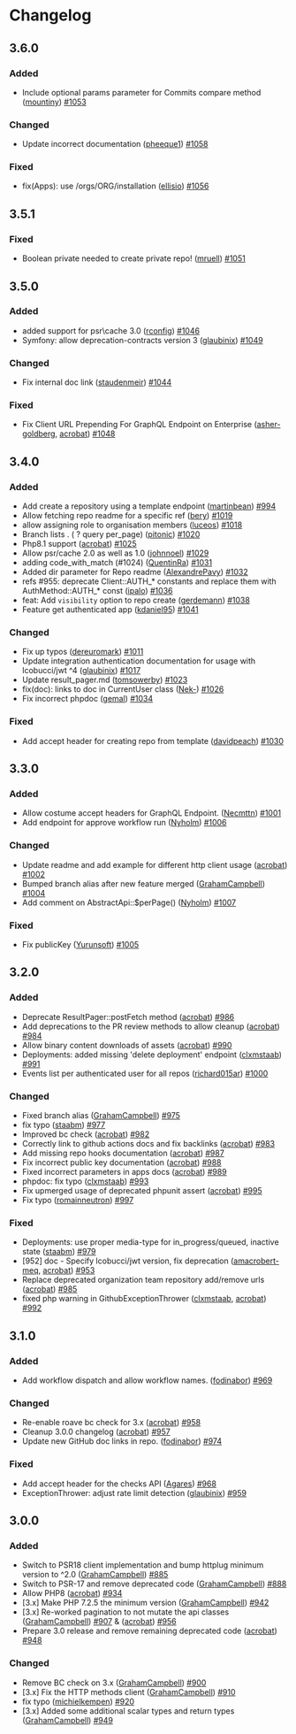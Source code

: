 # Changelog

## 3.6.0

### Added
- Include optional params parameter for Commits compare method ([mountiny](https://github.com/mountiny)) [#1053](https://github.com/KnpLabs/php-github-api/issues/1053)

### Changed
- Update incorrect documentation ([pheeque1](https://github.com/pheeque1)) [#1058](https://github.com/KnpLabs/php-github-api/issues/1058)

### Fixed
- fix(Apps): use /orgs/ORG/installation ([ellisio](https://github.com/ellisio)) [#1056](https://github.com/KnpLabs/php-github-api/issues/1056)

## 3.5.1

### Fixed
- Boolean private needed to create private repo! ([mruell](https://github.com/mruell)) [#1051](https://github.com/KnpLabs/php-github-api/issues/1051)

## 3.5.0

### Added
- added support for psr\cache 3.0  ([rconfig](https://github.com/rconfig)) [#1046](https://github.com/KnpLabs/php-github-api/issues/1046)
- Symfony: allow deprecation-contracts version 3 ([glaubinix](https://github.com/glaubinix)) [#1049](https://github.com/KnpLabs/php-github-api/issues/1049)

### Changed
- Fix internal doc link ([staudenmeir](https://github.com/staudenmeir)) [#1044](https://github.com/KnpLabs/php-github-api/issues/1044)

### Fixed
- Fix Client URL Prepending For GraphQL Endpoint on Enterprise ([asher-goldberg](https://github.com/asher-goldberg), [acrobat](https://github.com/acrobat)) [#1048](https://github.com/KnpLabs/php-github-api/issues/1048)

## 3.4.0

### Added
- Add create a repository using a template endpoint ([martinbean](https://github.com/martinbean)) [#994](https://github.com/KnpLabs/php-github-api/issues/994)
- Allow fetching repo readme for a specific ref ([bery](https://github.com/bery)) [#1019](https://github.com/KnpLabs/php-github-api/issues/1019)
- allow assigning role to organisation members ([luceos](https://github.com/luceos)) [#1018](https://github.com/KnpLabs/php-github-api/issues/1018)
- Branch lists . ( ? query  per_page) ([pitonic](https://github.com/pitonic)) [#1020](https://github.com/KnpLabs/php-github-api/issues/1020)
- Php8.1 support ([acrobat](https://github.com/acrobat)) [#1025](https://github.com/KnpLabs/php-github-api/issues/1025)
- Allow psr/cache 2.0 as well as 1.0 ([johnnoel](https://github.com/johnnoel)) [#1029](https://github.com/KnpLabs/php-github-api/issues/1029)
- adding code_with_match (#1024) ([QuentinRa](https://github.com/QuentinRa)) [#1031](https://github.com/KnpLabs/php-github-api/issues/1031)
- Added dir parameter for Repo readme ([AlexandrePavy](https://github.com/AlexandrePavy)) [#1032](https://github.com/KnpLabs/php-github-api/issues/1032)
- refs #955: deprecate Client::AUTH_* constants and replace them with AuthMethod::AUTH_* const ([ipalo](https://github.com/ipalo)) [#1036](https://github.com/KnpLabs/php-github-api/issues/1036)
- feat: Add `visibility` option to repo create ([gerdemann](https://github.com/gerdemann)) [#1038](https://github.com/KnpLabs/php-github-api/issues/1038)
- Feature get authenticated app ([kdaniel95](https://github.com/kdaniel95)) [#1041](https://github.com/KnpLabs/php-github-api/issues/1041)

### Changed
- Fix up typos ([dereuromark](https://github.com/dereuromark)) [#1011](https://github.com/KnpLabs/php-github-api/issues/1011)
- Update integration authentication documentation for usage with lcobucci/jwt ^4 ([glaubinix](https://github.com/glaubinix)) [#1017](https://github.com/KnpLabs/php-github-api/issues/1017)
- Update result_pager.md ([tomsowerby](https://github.com/tomsowerby)) [#1023](https://github.com/KnpLabs/php-github-api/issues/1023)
- fix(doc): links to doc in CurrentUser class ([Nek-](https://github.com/Nek-)) [#1026](https://github.com/KnpLabs/php-github-api/issues/1026)
- Fix incorrect phpdoc ([gemal](https://github.com/gemal)) [#1034](https://github.com/KnpLabs/php-github-api/issues/1034)

### Fixed
- Add accept header for creating repo from template ([davidpeach](https://github.com/davidpeach)) [#1030](https://github.com/KnpLabs/php-github-api/issues/1030)

## 3.3.0

### Added
- Allow costume accept headers for GraphQL Endpoint. ([Necmttn](https://github.com/Necmttn)) [#1001](https://github.com/KnpLabs/php-github-api/issues/1001)
- Add endpoint for approve workflow run ([Nyholm](https://github.com/Nyholm)) [#1006](https://github.com/KnpLabs/php-github-api/issues/1006)

### Changed
- Update readme and add example for different http client usage ([acrobat](https://github.com/acrobat)) [#1002](https://github.com/KnpLabs/php-github-api/issues/1002)
- Bumped branch alias after new feature merged ([GrahamCampbell](https://github.com/GrahamCampbell)) [#1004](https://github.com/KnpLabs/php-github-api/issues/1004)
- Add comment on AbstractApi::$perPage() ([Nyholm](https://github.com/Nyholm)) [#1007](https://github.com/KnpLabs/php-github-api/issues/1007)

### Fixed
- Fix publicKey ([Yurunsoft](https://github.com/Yurunsoft)) [#1005](https://github.com/KnpLabs/php-github-api/issues/1005)

## 3.2.0

### Added
- Deprecate ResultPager::postFetch method ([acrobat](https://github.com/acrobat)) [#986](https://github.com/KnpLabs/php-github-api/issues/986)
- Add deprecations to the PR review methods to allow cleanup ([acrobat](https://github.com/acrobat)) [#984](https://github.com/KnpLabs/php-github-api/issues/984)
- Allow binary content downloads of assets ([acrobat](https://github.com/acrobat)) [#990](https://github.com/KnpLabs/php-github-api/issues/990)
- Deployments: added missing 'delete deployment' endpoint ([clxmstaab](https://github.com/clxmstaab)) [#991](https://github.com/KnpLabs/php-github-api/issues/991)
- Events list per authenticated user for all repos ([richard015ar](https://github.com/richard015ar)) [#1000](https://github.com/KnpLabs/php-github-api/issues/1000)

### Changed
- Fixed branch alias ([GrahamCampbell](https://github.com/GrahamCampbell)) [#975](https://github.com/KnpLabs/php-github-api/issues/975)
- fix typo ([staabm](https://github.com/staabm)) [#977](https://github.com/KnpLabs/php-github-api/issues/977)
- Improved bc check ([acrobat](https://github.com/acrobat)) [#982](https://github.com/KnpLabs/php-github-api/issues/982)
- Correctly link to github actions docs and fix backlinks ([acrobat](https://github.com/acrobat)) [#983](https://github.com/KnpLabs/php-github-api/issues/983)
- Add missing repo hooks documentation ([acrobat](https://github.com/acrobat)) [#987](https://github.com/KnpLabs/php-github-api/issues/987)
- Fix incorrect public key documentation ([acrobat](https://github.com/acrobat)) [#988](https://github.com/KnpLabs/php-github-api/issues/988)
- Fixed incorrect parameters in apps docs ([acrobat](https://github.com/acrobat)) [#989](https://github.com/KnpLabs/php-github-api/issues/989)
- phpdoc: fix typo ([clxmstaab](https://github.com/clxmstaab)) [#993](https://github.com/KnpLabs/php-github-api/issues/993)
- Fix upmerged usage of deprecated phpunit assert ([acrobat](https://github.com/acrobat)) [#995](https://github.com/KnpLabs/php-github-api/issues/995)
- Fix typo ([romainneutron](https://github.com/romainneutron)) [#997](https://github.com/KnpLabs/php-github-api/issues/997)

### Fixed
- Deployments: use proper media-type for in_progress/queued, inactive state ([staabm](https://github.com/staabm)) [#979](https://github.com/KnpLabs/php-github-api/issues/979)
- [952] doc - Specify lcobucci/jwt version, fix deprecation ([amacrobert-meq](https://github.com/amacrobert-meq), [acrobat](https://github.com/acrobat)) [#953](https://github.com/KnpLabs/php-github-api/issues/953)
- Replace deprecated organization team repository add/remove urls ([acrobat](https://github.com/acrobat)) [#985](https://github.com/KnpLabs/php-github-api/issues/985)
- fixed php warning in GithubExceptionThrower ([clxmstaab](https://github.com/clxmstaab), [acrobat](https://github.com/acrobat)) [#992](https://github.com/KnpLabs/php-github-api/issues/992)

## 3.1.0

### Added
- Add workflow dispatch and allow workflow names. ([fodinabor](https://github.com/fodinabor)) [#969](https://github.com/KnpLabs/php-github-api/issues/969)

### Changed
- Re-enable roave bc check for 3.x ([acrobat](https://github.com/acrobat)) [#958](https://github.com/KnpLabs/php-github-api/issues/958)
- Cleanup 3.0.0 changelog ([acrobat](https://github.com/acrobat)) [#957](https://github.com/KnpLabs/php-github-api/issues/957)
- Update new GitHub doc links in repo. ([fodinabor](https://github.com/fodinabor)) [#974](https://github.com/KnpLabs/php-github-api/issues/974)

### Fixed
- Add accept header for the checks API ([Agares](https://github.com/Agares)) [#968](https://github.com/KnpLabs/php-github-api/issues/968)
- ExceptionThrower: adjust rate limit detection ([glaubinix](https://github.com/glaubinix)) [#959](https://github.com/KnpLabs/php-github-api/issues/959)

## 3.0.0

### Added
- Switch to PSR18 client implementation and bump httplug minimum version to ^2.0 ([GrahamCampbell](https://github.com/GrahamCampbell)) [#885](https://github.com/KnpLabs/php-github-api/issues/885)
- Switch to PSR-17 and remove deprecated code ([GrahamCampbell](https://github.com/GrahamCampbell)) [#888](https://github.com/KnpLabs/php-github-api/issues/888)
- Allow PHP8 ([acrobat](https://github.com/acrobat)) [#934](https://github.com/KnpLabs/php-github-api/issues/934)
- [3.x] Make PHP 7.2.5 the minimum version ([GrahamCampbell](https://github.com/GrahamCampbell)) [#942](https://github.com/KnpLabs/php-github-api/issues/942)
- [3.x] Re-worked pagination to not mutate the api classes ([GrahamCampbell](https://github.com/GrahamCampbell)) [#907](https://github.com/KnpLabs/php-github-api/issues/907) & ([acrobat](https://github.com/acrobat)) [#956](https://github.com/KnpLabs/php-github-api/issues/956)
- Prepare 3.0 release and remove remaining deprecated code ([acrobat](https://github.com/acrobat)) [#948](https://github.com/KnpLabs/php-github-api/issues/948)

### Changed
- Remove BC check on 3.x ([GrahamCampbell](https://github.com/GrahamCampbell)) [#900](https://github.com/KnpLabs/php-github-api/issues/900)
- [3.x] Fix the HTTP methods client ([GrahamCampbell](https://github.com/GrahamCampbell)) [#910](https://github.com/KnpLabs/php-github-api/issues/910)
- fix typo ([michielkempen](https://github.com/michielkempen)) [#920](https://github.com/KnpLabs/php-github-api/issues/920)
- [3.x] Added some additional scalar types and return types ([GrahamCampbell](https://github.com/GrahamCampbell)) [#949](https://github.com/KnpLabs/php-github-api/issues/949)
